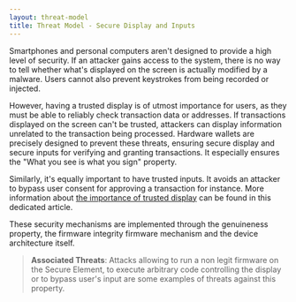 ```yaml
---
layout: threat-model
title: Threat Model - Secure Display and Inputs
---
```


Smartphones and personal computers aren't designed to provide a high level of security. If an attacker gains access to the system, there is no way to tell whether what's displayed on the screen is actually modified by a malware. Users cannot also prevent keystrokes from being recorded or injected.

However, having a trusted display is of utmost importance for users, as they must be able to reliably check transaction data or addresses. If transactions displayed on the screen can't be trusted, attackers can display information unrelated to the transaction being processed. Hardware wallets are precisely designed to prevent these threats, ensuring secure display and secure inputs for verifying and granting transactions. It especially ensures the "What you see is what you sign" property.

Similarly, it's equally important to have trusted inputs. It avoids an attacker to bypass user consent for approving a transaction for instance. More information about [the importance of trusted display](https://blog.ledger.com/trusted-display/) can be found in this dedicated article.

These security mechanisms are implemented through the genuineness property, the firmware integrity firmware mechanism and the device architecture itself.


> **Associated Threats**: Attacks allowing to run a non legit firmware on the Secure Element, to execute arbitrary code controlling the display or to bypass user's input are some examples of threats against this property.
